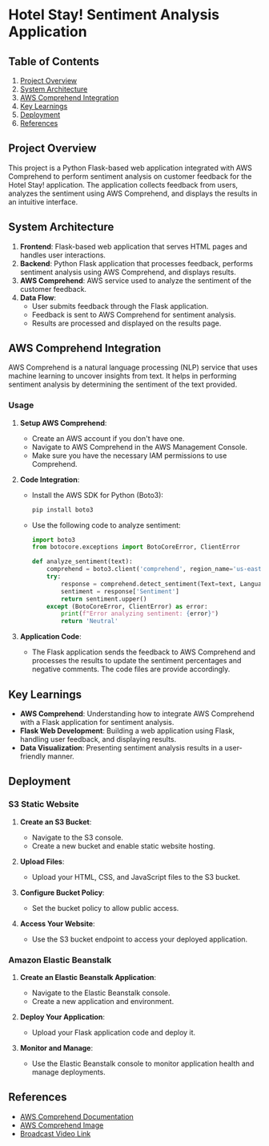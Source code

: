 # Hotel Stay! Sentiment Analysis Application

## Table of Contents

1. [Project Overview](#project-overview)
2. [System Architecture](#system-architecture)
3. [AWS Comprehend Integration](#aws-comprehend-integration)
4. [Key Learnings](#key-learnings)
5. [Deployment](#deployment)
6. [References](#references)

## Project Overview

This project is a Python Flask-based web application integrated with AWS Comprehend to perform sentiment analysis on customer feedback for the Hotel Stay! application. The application collects feedback from users, analyzes the sentiment using AWS Comprehend, and displays the results in an intuitive interface.

## System Architecture

1. **Frontend**: Flask-based web application that serves HTML pages and handles user interactions.
2. **Backend**: Python Flask application that processes feedback, performs sentiment analysis using AWS Comprehend, and displays results.
3. **AWS Comprehend**: AWS service used to analyze the sentiment of the customer feedback.
4. **Data Flow**:
   - User submits feedback through the Flask application.
   - Feedback is sent to AWS Comprehend for sentiment analysis.
   - Results are processed and displayed on the results page.

## AWS Comprehend Integration

AWS Comprehend is a natural language processing (NLP) service that uses machine learning to uncover insights from text. It helps in performing sentiment analysis by determining the sentiment of the text provided.

### Usage

1. **Setup AWS Comprehend**:
   - Create an AWS account if you don't have one.
   - Navigate to AWS Comprehend in the AWS Management Console.
   - Make sure you have the necessary IAM permissions to use Comprehend.

2. **Code Integration**:
   - Install the AWS SDK for Python (Boto3):
     ```bash
     pip install boto3
     ```
   - Use the following code to analyze sentiment:
     ```python
     import boto3
     from botocore.exceptions import BotoCoreError, ClientError

     def analyze_sentiment(text):
         comprehend = boto3.client('comprehend', region_name='us-east-1')
         try:
             response = comprehend.detect_sentiment(Text=text, LanguageCode='en')
             sentiment = response['Sentiment']
             return sentiment.upper()
         except (BotoCoreError, ClientError) as error:
             print(f"Error analyzing sentiment: {error}")
             return 'Neutral'
     ```

3. **Application Code**:
   - The Flask application sends the feedback to AWS Comprehend and processes the results to update the sentiment percentages and negative comments. The code files are provide accordingly.

## Key Learnings

- **AWS Comprehend**: Understanding how to integrate AWS Comprehend with a Flask application for sentiment analysis.
- **Flask Web Development**: Building a web application using Flask, handling user feedback, and displaying results.
- **Data Visualization**: Presenting sentiment analysis results in a user-friendly manner.

## Deployment

### S3 Static Website

1. **Create an S3 Bucket**:
   - Navigate to the S3 console.
   - Create a new bucket and enable static website hosting.

2. **Upload Files**:
   - Upload your HTML, CSS, and JavaScript files to the S3 bucket.

3. **Configure Bucket Policy**:
   - Set the bucket policy to allow public access.

4. **Access Your Website**:
   - Use the S3 bucket endpoint to access your deployed application.

### Amazon Elastic Beanstalk

1. **Create an Elastic Beanstalk Application**:
   - Navigate to the Elastic Beanstalk console.
   - Create a new application and environment.

2. **Deploy Your Application**:
   - Upload your Flask application code and deploy it.

3. **Monitor and Manage**:
   - Use the Elastic Beanstalk console to monitor application health and manage deployments.

## References

- [AWS Comprehend Documentation](https://docs.aws.amazon.com/comprehend/latest/dg/what-is-comprehend.html)
- [AWS Comprehend Image](https://your-image-url-here)
- [Broadcast Video Link](https://your-broadcast-video-link-here)
